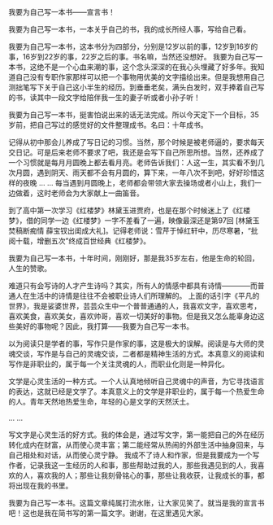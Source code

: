 
我要为自己写一本书——宣言书！

我要为自己写一本书，一本关乎自己的书，我的成长所经人事，写给自己看。

我要为自己写一本书，这本书分为四部分，分别是12岁以前的事，12岁到16岁的事，16岁到22岁的事，22岁之后的事。书名嘛，当然还没想好。
我要为自己写一本书，这绝不是一个心血来潮的事，这个念头深深的在我心头埋藏了好多年。我知道自己没有专职作家那样可以把一个事物用优美的文字描绘出来。但是我想用自己测拙笔写下关于自己这小半生的经历。到垂垂老矣，满头白发时，双手捧着自己写的书，读其中一段文字给陪伴我一生的妻子听或者小孙子听！

我要为自己写一本书，挺害怕说出来的话无法完成。所以今天定下一个目标，35岁前，把自己写过的感觉好的文件整理成书。名曰：十年成书。

记得从初中那会儿养成了写日记的习惯。当然，那个时候是被老师逼的，要求每天交日记。可是后来老师不要求了吧，我还是会写下自己所思所想。当然，还养成了一个习惯就是每月月圆晚上都去看月亮。老师告诉我们：人这一生，其实看不到几次月圆，遇到阴天、雨天都不会有月圆的，算下来，一年八次不到吧，好好珍惜这样的夜晚 ... ...       每当遇到月圆晚上，老师都会带领大家去操场或者小山上，我们一边做着，这时老师会为大家献上一曲笛音。

到了高中第一次学习《红楼梦》林黛玉进贾府，也是在那个时候迷上了《红楼梦》，借的同学一边《红楼梦》一字不差看了一遍，映像最深还是第97回 [林黛玉焚稿断痴情 薛宝钗出闺成大礼]。记得老师说：雪芹于悼红轩中，历尽寒暑，“批阅十载，增删五次”终成百世经典《红楼梦》。

我要为自己写一本书，十年时间，刚刚好，那是我35岁左右，他是生命的轮回，人生的赞歌。

难道只有会写诗的人才产生诗吗？其实，所有人的情感中都具有诗情————而普通人在生活中的诗情是往往不会被职业诗人们所理解的。
上面的话引字《平凡的世界》，我是娑婆世界，芸芸众生中一个普普通通的人，我喜欢文字，喜欢思考，喜欢美食，喜欢美女，喜欢帅哥，喜欢一切美好的事物。但是我又怎么能辜身边这些美好的事物呢？因此，我打算——我要为自己写一本书。

以为阅读只是学者的事，写作只是作家的事，这是极大的误解。阅读是与大师的灵魂交谈，写作是与自己的灵魂交谈，二者都是精神生活的方式。本真意义的阅读和写作是非职业的，属于每一个关注灵魂的人，而职业化则是一种异化。

文学是心灵生活的一种方式。一个人认真地倾听自己灵魂中的声音，为它寻找语言的表达，这就已经是文学了。本真意义上的文学是非职业的，属于每一个热爱生命的人。青年天然地热爱生命，年轻的心是文学的天然沃土。

... ...

写文字是心灵生活的好方式。我的体会是，通过写文字，第一能把自己的外在经历转化成内在财富，从而使心灵丰富；第二能经常从热闹的外部生活中抽身回来，与自己相处和对话，从而使心灵宁静。
我成不了诗人和作家，但是我要成为一个写作者，记录我这一生经历的人和事，那些帮助过我的人，那些我遇见到的人，我喜欢的人，喜欢我的人；那些让我刻骨铭心的事，那些让我收获，让我成长的事，都将出现在我的书里。

我要为自己写一本书。这篇文章纯属打流水账，让大家见笑了。就当是我的宣言书吧！这也是我在简书写的第一篇文字。谢谢，在这里遇见大家。


